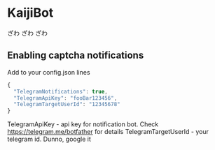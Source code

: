 # KaijiBot
ざわ ざわ ざわ

## Enabling captcha notifications
Add to your config.json lines
```javascript
{
  "TelegramNotifications": true,
  "TelegramApiKey": "fooBar123456",
  "TelegramTargetUserId": "12345678"
}
```

TelegramApiKey - api key for notification bot. Check https://telegram.me/botfather for details
TelegramTargetUserId - your telegram id. Dunno, google it
